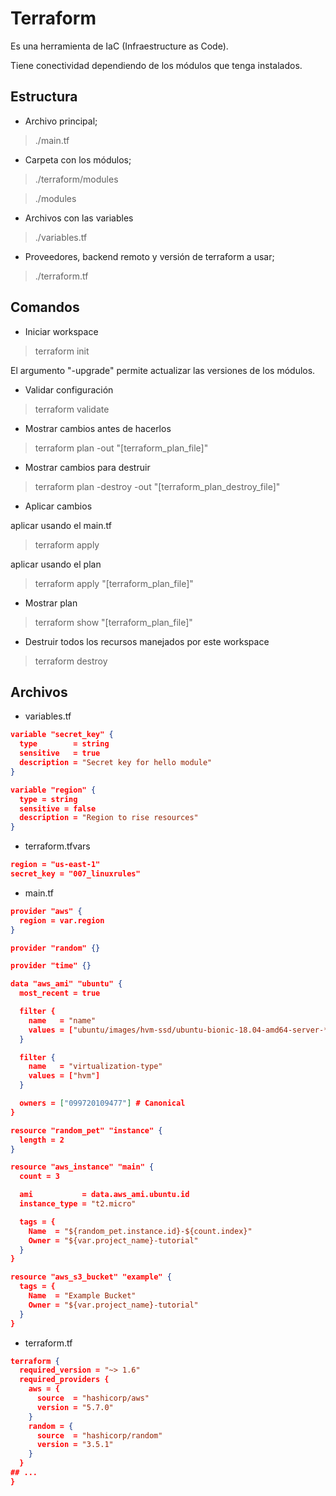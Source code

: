 # Terraform

Es una herramienta de IaC (Infraestructure as Code).

Tiene conectividad dependiendo de los módulos que tenga instalados.

## Estructura

- Archivo principal;

> ./main.tf

- Carpeta con los módulos;

> ./terraform/modules

> ./modules

- Archivos con las variables

> ./variables.tf

- Proveedores, backend remoto y versión de terraform a usar;

> ./terraform.tf

## Comandos

- Iniciar workspace

> terraform init

El argumento "-upgrade" permite actualizar las versiones de los módulos.

- Validar configuración

> terraform validate

- Mostrar cambios antes de hacerlos

> terraform plan -out "[terraform_plan_file]"

- Mostrar cambios para destruir

> terraform plan -destroy -out "[terraform_plan_destroy_file]"

- Aplicar cambios

aplicar usando el main.tf

> terraform apply

aplicar usando el plan

> terraform apply "[terraform_plan_file]"

- Mostrar plan

> terraform show "[terraform_plan_file]"

- Destruir todos los recursos manejados por este workspace

> terraform destroy

## Archivos

- variables.tf

```json
variable "secret_key" {
  type        = string
  sensitive   = true
  description = "Secret key for hello module"
}

variable "region" {
  type = string
  sensitive = false
  description = "Region to rise resources"
}
```

- terraform.tfvars

```json
region = "us-east-1"
secret_key = "007_linuxrules"
```

- main.tf

```json
provider "aws" {
  region = var.region
}

provider "random" {}

provider "time" {}

data "aws_ami" "ubuntu" {
  most_recent = true

  filter {
    name   = "name"
    values = ["ubuntu/images/hvm-ssd/ubuntu-bionic-18.04-amd64-server-*"]
  }

  filter {
    name   = "virtualization-type"
    values = ["hvm"]
  }

  owners = ["099720109477"] # Canonical
}

resource "random_pet" "instance" {
  length = 2
}

resource "aws_instance" "main" {
  count = 3

  ami           = data.aws_ami.ubuntu.id
  instance_type = "t2.micro"

  tags = {
    Name  = "${random_pet.instance.id}-${count.index}"
    Owner = "${var.project_name}-tutorial"
  }
}

resource "aws_s3_bucket" "example" {
  tags = {
    Name  = "Example Bucket"
    Owner = "${var.project_name}-tutorial"
  }
}
```

- terraform.tf
```json
terraform {
  required_version = "~> 1.6"
  required_providers {
    aws = {
      source  = "hashicorp/aws"
      version = "5.7.0"
    }
    random = {
      source  = "hashicorp/random"
      version = "3.5.1"
    }
  }
## ...
}
```
